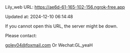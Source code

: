 Lily_web URL: https://ae6d-61-165-102-156.ngrok-free.app

Updated at: 2024-12-10 06:14:48

If you cannot open this URL, the server might be down.

Please contact: 

goley04@foxmail.com Or Wechat:GL_yeaH